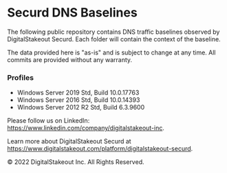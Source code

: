 # Securd DNS Baselines

The following public repository contains DNS traffic baselines observed by DigitalStakeout Securd. Each folder will contain the context of the baseline. 

The data provided here is "as-is" and is subject to change at any time. All commits are provided without any warranty.  

### Profiles

- Windows Server 2019 Std, Build 10.0.17763
- Windows Server 2016 Std, Build 10.0.14393
- Windows Server 2012 R2 Std, Build 6.3.9600


Please follow us on LinkedIn: https://www.linkedin.com/company/digitalstakeout-inc.

Learn more about DigitalStakeout Securd at https://www.digitalstakeout.com/platform/digitalstakeout-securd. 

© 2022 DigitalStakeout Inc. All Rights Reserved.
